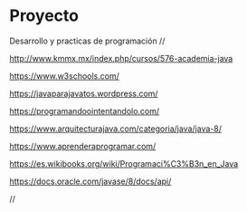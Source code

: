# Proyecto
Desarrollo y practicas de programación 
// 

http://www.kmmx.mx/index.php/cursos/576-academia-java

https://www.w3schools.com/

https://javaparajavatos.wordpress.com/

https://programandoointentandolo.com/

https://www.arquitecturajava.com/categoria/java/java-8/

https://www.aprenderaprogramar.com/

https://es.wikibooks.org/wiki/Programaci%C3%B3n_en_Java

https://docs.oracle.com/javase/8/docs/api/

//


